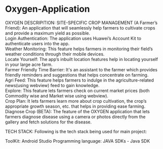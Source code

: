 # Oxygen-Application
OXYGEN
DESCRIPITION:
SITE-SPECIFIC CROP MANAGEMENT (A Farmer’s Friend):
An application that will seamlessly help farmers to cultivate crops and provide a maximum yield as possible.     
  Login Authentication: The application uses Huawei’s Account Kit to authenticate users into the app.    
  Weather Monitoring: This feature helps farmers in monitoring their field’s weather conditions through their mobile devices.    
  Locate Yourself: The app’s inbuilt location features help in locating yourself in your large acre farm.    
  Farmer Friendly Time Barrier: It's an assistant to the farmer which provides friendly reminders and suggestions that helps concentrate on farming.      
  Agri Feed: This feature helps farmers to indulge in the agriculture-related news(using webview) feed to gain knowledge.    
  Explore: This feature lets farmers check on current market prices (both Commodity wise and Market wise using webview).    
  Crop Plan: It lets farmers learn more about crop cultivation, the crop’s appropriate growth season, etc. that helps in providing ease farming.    
  Diagnose Crop (BETA): The feature of the OXYGEN application that lets farmers diagnose disease using a camera or photos directly from the gallery and fetch solutions for the disease.

TECH STACK:
  Following is the tech stack being used for main project:
  
  ToolKit: Android Studio
  Programming language: JAVA
  SDKs - Java SDK
  
  
  
